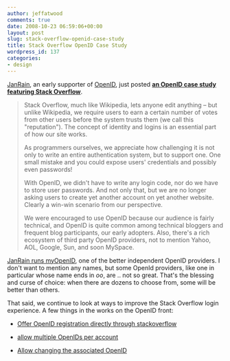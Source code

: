 ```yaml
---
author: jeffatwood
comments: true
date: 2008-10-23 06:59:06+00:00
layout: post
slug: stack-overflow-openid-case-study
title: Stack Overflow OpenID Case Study
wordpress_id: 137
categories:
- design
---
```



[JanRain](http://www.janrain.com), an early supporter of [OpenID](http://en.wikipedia.org/wiki/OpenID), just posted **[an OpenID case study featuring Stack Overflow](http://www.janrain.com/openid/casestudy-stackoverflow)**.





<blockquote>
Stack Overflow, much like Wikipedia, lets anyone edit anything – but unlike Wikipedia, we require users to earn a certain number of votes from other users before the system trusts them (we call this "reputation"). The concept of identity and logins is an essential part of how our site works.

> 
> 
As programmers ourselves, we appreciate how challenging it is not only to write an entire authentication system, but to support one.  One small mistake and you could expose users' credentials and possibly even passwords!

> 
> 
With OpenID, we didn't have to write any login code, nor do we have to store user passwords. And not only that, but we are no longer asking users to create yet another account on yet another website. Clearly a win-win scenario from our perspective.

> 
> 
We were encouraged to use OpenID because our audience is fairly technical, and OpenID is quite common among technical bloggers and frequent blog participants, our early adopters. Also, there's a rich ecosystem of third party OpenID providers, not to mention Yahoo, AOL, Google, Sun, and soon MySpace.
</blockquote>





[JanRain runs myOpenID](http://www.janrain.com/products/myopenid), one of the better independent OpenID providers. I don't want to mention any names, but some OpenId providers, like one in particular whose name ends in _oo_, are .. not so great. That's the blessing and curse of choice: when there are dozens to choose from, some will be better than others.



That said, we continue to look at ways to improve the Stack Overflow login experience. A few things in the works on the OpenID front:







  * [Offer OpenID registration directly through stackoverflow](http://stackoverflow.uservoice.com/pages/general/suggestions/34450)

  * [allow multiple OpenIDs per account](http://stackoverflow.uservoice.com/pages/general/suggestions/24709)

  * [Allow changing the associated OpenID](http://stackoverflow.uservoice.com/pages/general/suggestions/16685)



